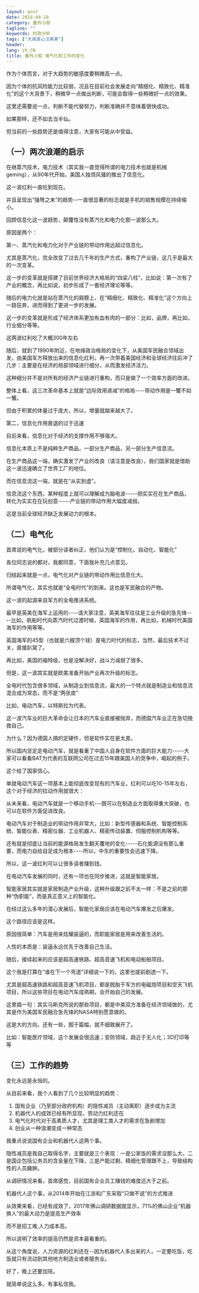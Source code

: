 ```yaml
---
layout: post
date: 2018-09-10
category: 番外小叙
tagline: ""
keywords: 时政分析
tags: ["大英良心汉弗莱"]
header:
lang: zh_CN 
title: 番外小叙 电气化和工作的变化
---
```


作为个体而言，对于大趋势的敏感度要稍微高一点。

因为个体的抗风险能力比较弱，况且在目前社会发展走向“精细化、精致化、精准化”的这个大背景下，稍微早一点做出判断，可能会取得一些稍微好一点的效果。

这里还需要说一点，判断不能代替努力，判断准确并不意味着很快成功。

如果那样，还不如去当半仙。

但当前的一些趋势还是值得注意，大家有可能从中受益。

## （一）两次浪潮的启示

在继蒸汽技术，电力技术（其实我一直觉得所谓的电力技术也就是机械geming），从90年代开始，美国人独领风骚的推出了信息化。

这一波红利一直吃到现在。

并且呈现出“强弩之末”的趋势--一直很显著的标志就是手机的销售规模在持续缩小。

回顾信息化这一波趋势，颠覆性没有蒸汽化和电力化那一波那么大。

原因是两个：

第一、蒸汽化和电力化对于产业链的带动作用远超过信息化。

尤其是蒸汽化，完全改变了过去几千年的生产方式，重构了产业链，这几乎是最大的一次变革。

这一步的变革就是搭建了目前世界经济大格局的“四梁八柱”，比如说：第一次有了产业的概念，再比如说，初步形成了一套经济理论等等。

随后的电力化就是站在蒸汽化的肩膀上，在“精细化、精致化、精准化”这个方向上一路狂奔，进而得到了更进一步的发展。

这一步的变革就是形成了经济体系更加有血有肉的一部分：比如，品牌，再比如，行业细分等等。

这两波红利吃了大概300年左右

随后，就到了1990年附近，在地缘政治格局的变化下，从美国军民融合领域出发，由美国军方释放出来的信息化红利，再一次带着美国经济和全球经济往前冲了几步：主要是在经济的局部领域进行细分，从而激发经济活力。

这种细分并不是对所有的经济产业链进行重构，而只是做了一个效率方面的改进。

整体上看，这三次革命基本上就是“边际效用递减”的格局----带动作用是一蟹不如一蟹。

但由于积累的体量过于庞大，所以，增量就越来越大了。

第二，信息化作用衰退的过于迅速

目前来看，信息化对于经济的支撑作用不够强大。

信息化本质上不是纯粹生产商品，一部分生产商品，另一部分生产信息流。

在生产商品这一端，确实激发了产业的改良（请注意是改良），我们国家就是借助这一波迅速确立了世界工厂的地位。

而在信息流这一端，就是在“从实到虚”。

信息流这个东西，某种程度上就可以理解成为脑电波-----把实实在在生产商品，转化为实实在在玩创意-----产业链的带动作用大幅度减弱。

这是当前全球经济缺乏发展动力的根本。

## （二）电气化

首席说的电气化，被部分读者纠正，他们认为是“控制化、自动化、智能化”

各位同志说的都对，我都同意，下面我补充几点意见。

归结起来就是一点，电气化对产业链的带动作用比信息化大。

所谓电气化，其实也就是“全电时代”的到来。这也是军民融合的产物。

这一波的起源来自军方的全电推进系统。

最早是英美在海军上运用的----请大家注意，英美海军往往是工业升级的急先锋----比如，帆船时代向蒸汽时代过渡时候，英国海军的作用，再比如，机械时代美国海军的作用等等。

英国海军的45型（也就是六艘顶个球）是电力时代的标志，当然，最后技术不过关，直接趴窝了。

再比如，美国的福特级，也是没解决好，战斗力减弱了很多。

但是，这一波其实就是欧美准备开始产业再次升级的标志。

全电时代包含很多领域，从制造业到信息流，最大的一个特点就是制造业和信息流混合成为常态，而不是“两张皮”

比如，电动汽车，以特斯拉为代表。

这一波汽车业的巨大革命会让日本的汽车业直接被抛弃，而德国汽车业正在急切挽救自己。

为什么？因为德国人搞的定硬件，但是软件实在是太差。

所以国内坚定走电动汽车，就是看重了中国人自身在软件方面的巨大能力-----大家可以看看BAT为代表的互联网公司在过去15年跟美国人的竞争中，崛起的例子。

这个给了国家信心。

单就电动汽车这一项基本上能彻底改变现有的汽车业，红利可以吃10-15年左右，这个对于经济的拉动作用就很大：

从未来看，电动汽车就是一个移动手机---既可以在制造业方面取得重大突破，也可以在软件方面促进改良。

电动汽车对于制造业的带动作用非常大，比如：新型传感器和系统、智能控制系统、智能仪表、精密仪器、工业机器人、精密传动装置、伺服控制机构等等。

还有就是彻底让当前的能源格局发生翻天覆地的变化-----石化能源没有那么重要，而电力自给自足成为根本----所以，中东的重要性会迅速下降。

所以，这一波红利可以让很多读者赚到钱。

在电动汽车发展的同时，还有一项也在同步推进，这就是智能家居。

智能家居其实就是家居制造产业升级，这种升级跟之前不太一样：不是之前的那种“伪职能”，而是真正意义上的智能化。

在经过这么多年的潜心发展后，智能化家居应该在电动汽车爆发之后爆发。

这个路径应该是这样。

原因很简单：汽车是用来炫耀装逼的，而职能家居是用来改善生活的。

人性的本质是：装逼永远优先于改善自己生活。

随后，接续起来的应该是超高速铁路、超高音速飞机和电动船舶项目。

这个我是打算在“谁在下一个弯道”详细说一下的，这里也提前剧透一下。

尤其是超高速铁路和超高音速飞机项目，都是脱胎于军方的电磁炮项目和空天飞机项目，所以这些项目在电动汽车成熟期，会开始自己的发展。

这里插一句：其实马斯克所说的那些项目，都是中美双方准备在经济领域做的，尤其是作为美国军民融合急先锋的NASA特别愿意做的。

这是大的方向，还有一些，囿于篇幅，就不细致展开了。

比如：智能医疗领域，这个发展会很迅速；安防领域，趋近于无人化；3D打印等等

## （三）工作的趋势

变化永远是永恒的。

从目前来看，我个人看到了几个比较明显的趋势：

1. 国有企业（乃至部分政府机构）的隐性减员（主动离职）逐步成为主流
2. 机器代人的成效已经有所显现，劳动力红利还在
3. 电气化时代对于高素质人才，尤其是理工类人才的需求在急剧增加
4. 创业从一种浪潮变成一种常态

我重点说说国有企业和机器代人这两个事。

隐性减员是我自己取得名字，主要就是三个表现：一是公家饭的需求没那么大，二是国企包括公务员的含金量在下降，三是产能过剩、精细化管理跟不上，导致结构性的人员臃肿。

从调研情况来看，首席感觉，目前国有企业员工赚钱的难度远大于之前。

机器代人这个事，从2014年开始在江浙和广东采取“只做不说”的方式推进

从效果来看，已经有成效了，2017年佛山调研数据就显示，71%的佛山企业“机器换人”的最大动力是提高生产效率

而不是招工难,人力成本高。

所以说明了效率的提高仍然是资本最看重的。

从这个角度说，人力资源的红利还在--因为机器代人多出来的人，一定要吃饭，吃饭就只有流动到其他地方制造业或者服务业。

好了，晚上还要加班。

就简单说这么多。有事私信我。

